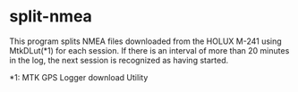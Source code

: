 # split-nmea

This program splits NMEA files downloaded from the HOLUX M-241 using MtkDLut(*1) for each session. If there is an interval of more than 20 minutes in the log, the next session is recognized as having started.

*1: MTK GPS Logger download Utility
